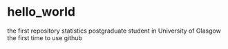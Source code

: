 # hello_world
the first repository
 statistics postgraduate student in University of Glasgow
 the first time to use github
